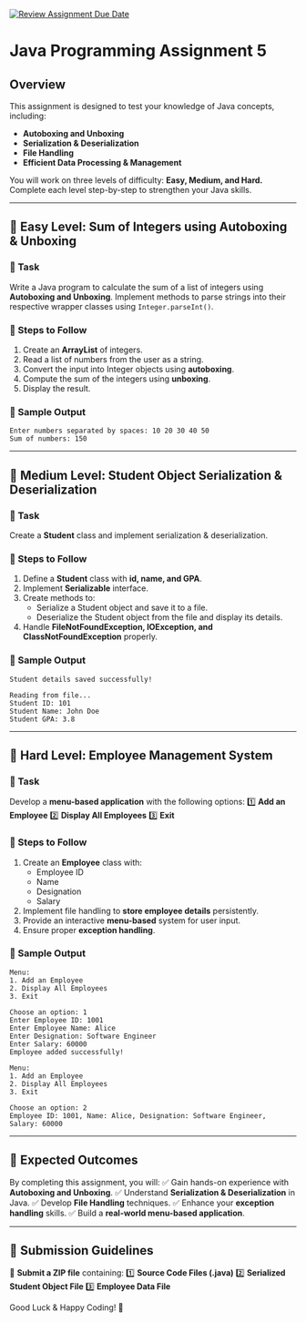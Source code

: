 [![Review Assignment Due Date](https://classroom.github.com/assets/deadline-readme-button-22041afd0340ce965d47ae6ef1cefeee28c7c493a6346c4f15d667ab976d596c.svg)](https://classroom.github.com/a/9pSm_sf4)
# Java Programming Assignment 5

## Overview
This assignment is designed to test your knowledge of Java concepts, including:
- **Autoboxing and Unboxing**
- **Serialization & Deserialization**
- **File Handling**
- **Efficient Data Processing & Management**

You will work on three levels of difficulty: **Easy, Medium, and Hard.** Complete each level step-by-step to strengthen your Java skills.

---

## 📌 Easy Level: Sum of Integers using Autoboxing & Unboxing
### 🎯 Task
Write a Java program to calculate the sum of a list of integers using **Autoboxing and Unboxing**. Implement methods to parse strings into their respective wrapper classes using `Integer.parseInt()`.

### 🔹 Steps to Follow
1. Create an **ArrayList** of integers.
2. Read a list of numbers from the user as a string.
3. Convert the input into Integer objects using **autoboxing**.
4. Compute the sum of the integers using **unboxing**.
5. Display the result.

### 📄 Sample Output
```
Enter numbers separated by spaces: 10 20 30 40 50
Sum of numbers: 150
```

---

## 📌 Medium Level: Student Object Serialization & Deserialization
### 🎯 Task
Create a **Student** class and implement serialization & deserialization.

### 🔹 Steps to Follow
1. Define a **Student** class with **id, name, and GPA**.
2. Implement **Serializable** interface.
3. Create methods to:
   - Serialize a Student object and save it to a file.
   - Deserialize the Student object from the file and display its details.
4. Handle **FileNotFoundException, IOException, and ClassNotFoundException** properly.

### 📄 Sample Output
```
Student details saved successfully!

Reading from file...
Student ID: 101
Student Name: John Doe
Student GPA: 3.8
```

---

## 📌 Hard Level: Employee Management System
### 🎯 Task
Develop a **menu-based application** with the following options:
1️⃣ **Add an Employee**
2️⃣ **Display All Employees**
3️⃣ **Exit**

### 🔹 Steps to Follow
1. Create an **Employee** class with:
   - Employee ID
   - Name
   - Designation
   - Salary
2. Implement file handling to **store employee details** persistently.
3. Provide an interactive **menu-based** system for user input.
4. Ensure proper **exception handling**.

### 📄 Sample Output
```
Menu:
1. Add an Employee
2. Display All Employees
3. Exit

Choose an option: 1
Enter Employee ID: 1001
Enter Employee Name: Alice
Enter Designation: Software Engineer
Enter Salary: 60000
Employee added successfully!

Menu:
1. Add an Employee
2. Display All Employees
3. Exit

Choose an option: 2
Employee ID: 1001, Name: Alice, Designation: Software Engineer, Salary: 60000
```

---

## 🎯 Expected Outcomes
By completing this assignment, you will:
✅ Gain hands-on experience with **Autoboxing and Unboxing**.
✅ Understand **Serialization & Deserialization** in Java.
✅ Develop **File Handling** techniques.
✅ Enhance your **exception handling** skills.
✅ Build a **real-world menu-based application**.

---

## 📌 Submission Guidelines
📂 **Submit a ZIP file** containing:
1️⃣ **Source Code Files (.java)**
2️⃣ **Serialized Student Object File**
3️⃣ **Employee Data File**


Good Luck & Happy Coding! 🚀

